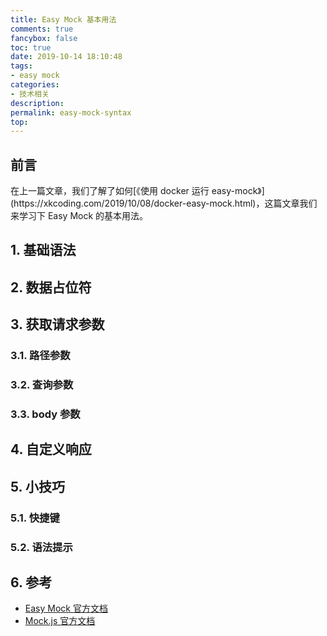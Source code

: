 ```yaml
---
title: Easy Mock 基本用法
comments: true
fancybox: false
toc: true
date: 2019-10-14 18:10:48
tags:
- easy mock
categories:
- 技术相关
description:
permalink: easy-mock-syntax
top:
---
```

<h2 id="intro">前言</h2>
在上一篇文章，我们了解了如何[《使用 docker 运行 easy-mock》](https://xkcoding.com/2019/10/08/docker-easy-mock.html)，这篇文章我们来学习下 Easy Mock 的基本用法。

<!--more-->

## 1. 基础语法

## 2. 数据占位符

## 3. 获取请求参数

### 3.1. 路径参数

### 3.2. 查询参数

### 3.3. body 参数

## 4. 自定义响应

## 5. 小技巧

### 5.1. 快捷键

### 5.2. 语法提示

## 6. 参考

- [Easy Mock 官方文档](https://easy-mock.com/docs)
- [Mock.js 官方文档](http://mockjs.com/)

